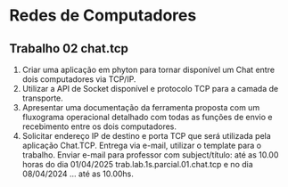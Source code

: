 # Redes de Computadores

## Trabalho 02 chat.tcp

1.  Criar uma aplicação em phyton para tornar disponível um Chat entre dois computadores via TCP/IP.
2.  Utilizar a API de Socket disponível e protocolo TCP para a camada de transporte.
3.  Apresentar uma documentação da ferramenta proposta com um fluxograma operacional detalhado com todas as funções de envio e recebimento entre os dois computadores.
4.  Solicitar endereço IP de destino e porta TCP que será utilizada pela aplicação Chat.TCP. Entrega via e-mail, utilizar o template para o trabalho. Enviar e-mail para professor com subject/título: até as 10.00 horas do dia 01/04/2025 trab.lab.1s.parcial.01.chat.tcp e no dia 08/04/2024 ... até as 10.00hs.
